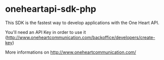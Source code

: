 oneheartapi-sdk-php
===================
This SDK is the fastest way to develop applications with the One Heart API.

You'll need an API Key in order to use it (http://www.oneheartcommunication.com/backoffice/developers/create-key)

More informations on http://www.oneheartcommunication.com/
